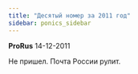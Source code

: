 ```yaml
---
title: "Десятый номер за 2011 год"
sidebar: ponics_sidebar
---
```


**ProRus** 14-12-2011

Не пришел. Почта России рулит.


